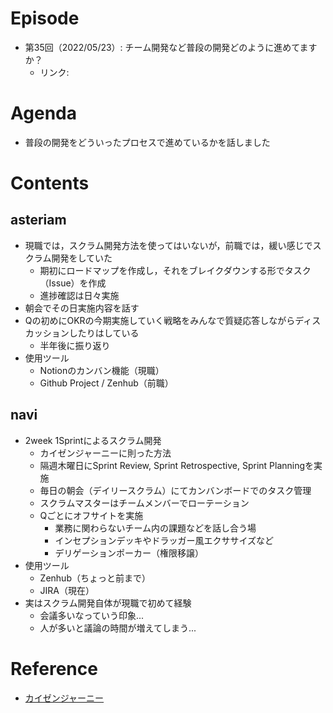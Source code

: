 # Episode
- 第35回（2022/05/23）: チーム開発など普段の開発どのように進めてますか？
    - リンク: 

# Agenda
- 普段の開発をどういったプロセスで進めているかを話しました

# Contents
## asteriam
- 現職では，スクラム開発方法を使ってはいないが，前職では，緩い感じでスクラム開発をしていた
    - 期初にロードマップを作成し，それをブレイクダウンする形でタスク（Issue）を作成
    - 進捗確認は日々実施
- 朝会でその日実施内容を話す
- Qの初めにOKRの今期実施していく戦略をみんなで質疑応答しながらディスカッションしたりはしている
    - 半年後に振り返り
- 使用ツール
    - Notionのカンバン機能（現職）
    - Github Project / Zenhub（前職）

## navi
- 2week 1Sprintによるスクラム開発
    - カイゼンジャーニーに則った方法
    - 隔週木曜日にSprint Review, Sprint Retrospective, Sprint Planningを実施
    - 毎日の朝会（デイリースクラム）にてカンバンボードでのタスク管理
    - スクラムマスターはチームメンバーでローテーション
    - Qごとにオフサイトを実施
        - 業務に関わらないチーム内の課題などを話し合う場
        - インセプションデッキやドラッガー風エクササイズなど
        - デリゲーションポーカー（権限移譲）
- 使用ツール
    - Zenhub（ちょっと前まで）
    - JIRA（現在）
- 実はスクラム開発自体が現職で初めて経験
    - 会議多いなっていう印象...
    - 人が多いと議論の時間が増えてしまう...

# Reference
- [カイゼンジャーニー](https://www.amazon.co.jp/dp/B078HZKLMB)